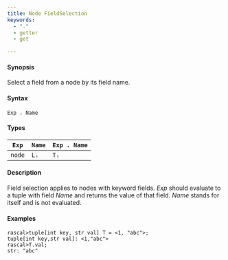 ```yaml
---
title: Node FieldSelection
keywords:
  - "."
  - getter
  - get

---
```


#### Synopsis

Select a field from a node by its field name.

#### Syntax

`Exp . Name`

#### Types


| `Exp`                                 | `Name` | `Exp . Name` |
| --- | --- | --- |
|`node` |  `Lᵢ` | `Tᵢ`         |


#### Description

Field selection applies to nodes with keyword fields.
_Exp_ should evaluate to a tuple with field _Name_ and returns the value of that field.
_Name_ stands for itself and is not evaluated.

#### Examples


```rascal-shell 
rascal>tuple[int key, str val] T = <1, "abc">;
tuple[int key,str val]: <1,"abc">
rascal>T.val;
str: "abc"
```


